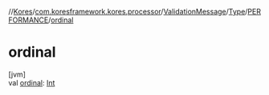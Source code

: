 //[Kores](../../../../../index.md)/[com.koresframework.kores.processor](../../../index.md)/[ValidationMessage](../../index.md)/[Type](../index.md)/[PERFORMANCE](index.md)/[ordinal](ordinal.md)

# ordinal

[jvm]\
val [ordinal](ordinal.md): [Int](https://kotlinlang.org/api/latest/jvm/stdlib/kotlin/-int/index.html)
